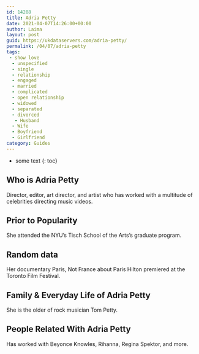 ```yaml
---
id: 14288
title: Adria Petty
date: 2021-04-07T14:26:00+00:00
author: Laima
layout: post
guid: https://ukdataservers.com/adria-petty/
permalink: /04/07/adria-petty
tags:
 - show love
  - unspecified
  - single
  - relationship
  - engaged
  - married
  - complicated
  - open relationship
  - widowed
  - separated
  - divorced
   - Husband
  - Wife
  - Boyfriend
  - Girlfriend
category: Guides
---
```


* some text
{: toc}


## Who is Adria Petty
                  
                  
                  
Director, editor, art director, and artist who has worked with a multitude of celebrities directing music videos. 
                  
              
            
              
            
                
                
                
## Prior to Popularity
                  
                  
                  
She attended the NYU&#8217;s Tisch School of the Arts&#8217;s graduate program.
                  
              
            
              
            
                
                
                
## Random data
                  
                  
                  
Her documentary Paris, Not France about Paris Hilton premiered at the Toronto Film Festival.
                  
              
            
              
            
                
                
                
## Family & Everyday Life of Adria Petty
                  
                  
                  
She is the older of rock musician Tom Petty.
                  
              
            
              
            
                
                
                
## People Related With Adria Petty
                  
                  
                  
Has worked with Beyonce Knowles, Rihanna, Regina Spektor, and more.
                  
              
            
              
            
                
              
            
              
              
            
            
              
            
          
          
          